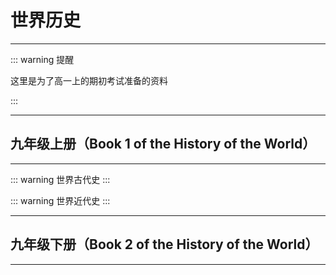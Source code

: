 # 世界历史

---

::: warning 提醒

这里是为了高一上的期初考试准备的资料

:::

---

## 九年级上册（Book 1 of the History of the World）

---

::: warning 世界古代史
:::

<!--@include: ./九年级上册/第一单元 古代亚非文明/index.md-->
<!--@include: ./九年级上册/第二单元 古代欧洲文明/index.md-->
<!--@include: ./九年级上册/第三单元 封建时代的欧洲/index.md-->
<!--@include: ./九年级上册/第四单元 封建时代的亚洲国家/index.md-->

::: warning 世界近代史
:::

<!--@include: ./九年级上册/第五单元 走向近代/index.md-->
<!--@include: ./九年级上册/第六单元 资本主义制度的初步确立/index.md-->
<!--@include: ./九年级上册/第七单元 工业革命和共产主义运动的兴起/index.md-->

---

## 九年级下册（Book 2 of the History of the World）

---

<!--@include: ./九年级下册/第一单元 殖民地人民的反抗与资本主义制度的扩展/index.md-->
<!--@include: ./九年级下册/第二单元 第二次工业革命和近代科学文化/index.md-->
<!--@include: ./九年级下册/第三单元 第一次世界大战和战后初期的世界/index.md-->
<!--@include: ./九年级下册/第四单元 经济大危机和第二次世界大战/index.md-->
<!--@include: ./九年级下册/第五单元 二战后的世界变化/index.md-->
<!--@include: ./九年级下册/第六单元 走向和平发展的世界/index.md-->

